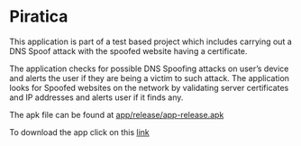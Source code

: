 # Piratica
This application is part of a test based project which includes carrying out a DNS Spoof attack with the spoofed website having a certificate.

The application checks for possible DNS Spoofing attacks on user’s device and alerts the user if they are being a victim to such attack.
The application looks for Spoofed websites on the network by validating server certificates and IP addresses and alerts user if it finds any.


The apk file can be found at [app/release/app-release.apk](https://github.com/Ashish-Kumar-Singh/Piratica/tree/master/app/release)

To download the app click on this [link](https://github.com/Ashish-Kumar-Singh/Piratica/raw/master/app/release/app-release.apk)
